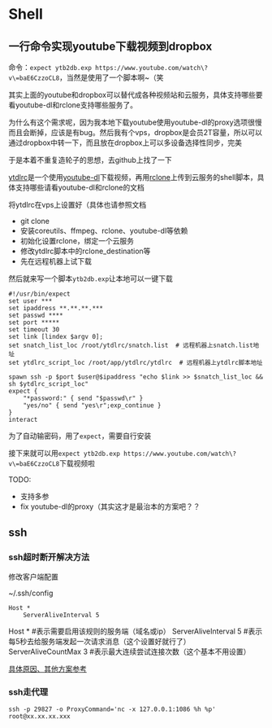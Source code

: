 # Shell

## 一行命令实现youtube下载视频到dropbox

命令：`expect ytb2db.exp https://www.youtube.com/watch\?v\=baE6CzzoCL8`，当然是使用了一个脚本啊~（笑

其实上面的youtube和dropbox可以替代成各种视频站和云服务，具体支持哪些要看youtube-dl和rclone支持哪些服务了。

为什么有这个需求呢，因为我本地下载youtube使用youtube-dl的proxy选项很慢而且会断掉，应该是有bug。然后我有个vps，dropbox是会员2T容量，所以可以通过dropbox中转一下，而且放在dropbox上可以多设备选择性同步，完美

于是本着不重复造轮子的思想，去github上找了一下

[ytdlrc](https://github.com/bardisty/ytdlrc)是一个使用[youtube-dl](https://rg3.github.io/youtube-dl/)下载视频，再用[rclone](http://rclone.org/)上传到云服务的shell脚本，具体支持哪些请看youtube-dl和rclone的文档

将ytdlrc在vps上设置好（具体也请参照文档
- git clone
- 安装coreutils、ffmpeg、rclone、youtube-dl等依赖
- 初始化设置rclone，绑定一个云服务
- 修改ytdlrc脚本中的rclone_destination等
- 先在远程机器上试下载

然后就来写一个脚本`ytb2db.exp`让本地可以一键下载
```
#!/usr/bin/expect
set user ***
set ipaddress **.**.**.*** 
set passwd ****  
set port ***** 
set timeout 30
set link [lindex $argv 0];
set snatch_list_loc /root/ytdlrc/snatch.list  # 远程机器上snatch.list地址
set ytdlrc_script_loc /root/app/ytdlrc/ytdlrc  # 远程机器上ytdlrc脚本地址

spawn ssh -p $port $user@$ipaddress "echo $link >> $snatch_list_loc && sh $ytdlrc_script_loc"
expect {
    "*password:" { send "$passwd\r" }
    "yes/no" { send "yes\r";exp_continue }
}
interact
```

为了自动输密码，用了`expect`，需要自行安装

接下来就可以用`expect ytb2db.exp https://www.youtube.com/watch\?v\=baE6CzzoCL8`下载视频啦

TODO:
- 支持多参
- fix youtube-dl的proxy（其实这才是最治本的方案吧？？

## ssh

### ssh超时断开解决方法

修改客户端配置

~/.ssh/config

```
Host * 
    ServerAliveInterval 5
```

Host * #表示需要启用该规则的服务端（域名或ip）
ServerAliveInterval 5 #表示每5秒去给服务端发起一次请求消息（这个设置好就行了）
ServerAliveCountMax 3 #表示最大连续尝试连接次数（这个基本不用设置）

[具体原因、其他方案参考](http://bluebiu.com/blog/linux-ssh-session-alive.html)

### ssh走代理
```
ssh -p 29827 -o ProxyCommand='nc -x 127.0.0.1:1086 %h %p' root@xx.xx.xx.xxx
```